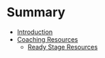 # Summary

* [Introduction](README.md)
* [Coaching Resources](coachingresources.md)
   * [Ready Stage Resources](book/readystage_resources.md)

